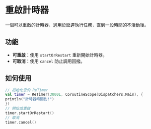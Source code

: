 # 重啟計時器
一個可以重啟的計時器，適用於延遲執行任務，直到一段時間的不活動後。

## 功能
- **可重啟**：使用 `startOrRestart` 重新開始計時器。
- **可取消**：使用 `cancel` 防止調用回撥。

## 如何使用
```kotlin
// 初始化您的 ReTimer
val timer = ReTimer(3000L, CoroutineScope(Dispatchers.Main), {
println("計時器時間到!")
})
// 開始或重啟
timer.startOrRestart()
// 取消
timer.cancel()
```